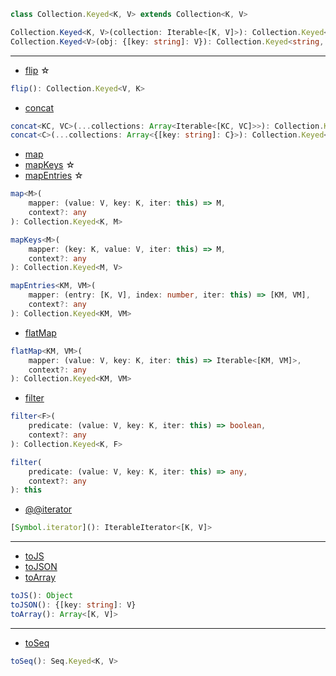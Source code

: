 ```ts
class Collection.Keyed<K, V> extends Collection<K, V>
```

```ts
Collection.Keyed<K, V>(collection: Iterable<[K, V]>): Collection.Keyed<K, V>
Collection.Keyed<V>(obj: {[key: string]: V}): Collection.Keyed<string, V>
```

---

- [flip](https://facebook.github.io/immutable-js/docs/#/Collection.Keyed/flip) ☆

```ts
flip(): Collection.Keyed<V, K>
```

- [concat](https://facebook.github.io/immutable-js/docs/#/Collection.Keyed/concat)

```ts
concat<KC, VC>(...collections: Array<Iterable<[KC, VC]>>): Collection.Keyed<K | KC, V | VC>
concat<C>(...collections: Array<{[key: string]: C}>): Collection.Keyed<K | string, V | C>
```

- [map](https://facebook.github.io/immutable-js/docs/#/Collection.Keyed/map)
- [mapKeys](https://facebook.github.io/immutable-js/docs/#/Collection.Keyed/mapKeys) ☆
- [mapEntries](https://facebook.github.io/immutable-js/docs/#/Collection.Keyed/mapEntries) ☆

```ts
map<M>(
    mapper: (value: V, key: K, iter: this) => M,
    context?: any
): Collection.Keyed<K, M>

mapKeys<M>(
    mapper: (key: K, value: V, iter: this) => M,
    context?: any
): Collection.Keyed<M, V>

mapEntries<KM, VM>(
    mapper: (entry: [K, V], index: number, iter: this) => [KM, VM],
    context?: any
): Collection.Keyed<KM, VM>
```

- [flatMap](https://facebook.github.io/immutable-js/docs/#/Collection.Keyed/flatMap)

```ts
flatMap<KM, VM>(
    mapper: (value: V, key: K, iter: this) => Iterable<[KM, VM]>,
    context?: any
): Collection.Keyed<KM, VM>
```

- [filter](https://facebook.github.io/immutable-js/docs/#/Collection.Keyed/filter)

```ts
filter<F>(
    predicate: (value: V, key: K, iter: this) => boolean,
    context?: any
): Collection.Keyed<K, F>

filter(
    predicate: (value: V, key: K, iter: this) => any,
    context?: any
): this
```

- [@@iterator](https://facebook.github.io/immutable-js/docs/#/Collection.Keyed/%5BSymbol.iterator%5D)

```ts
[Symbol.iterator](): IterableIterator<[K, V]>
```

---

- [toJS](https://facebook.github.io/immutable-js/docs/#/Collection.Keyed/toJS)
- [toJSON](https://facebook.github.io/immutable-js/docs/#/Collection.Keyed/toJSON)
- [toArray](https://facebook.github.io/immutable-js/docs/#/Collection.Keyed/toArray)

```ts
toJS(): Object
toJSON(): {[key: string]: V}
toArray(): Array<[K, V]>
```

---

- [toSeq](https://facebook.github.io/immutable-js/docs/#/Collection.Keyed/toSeq)

```ts
toSeq(): Seq.Keyed<K, V>
```
